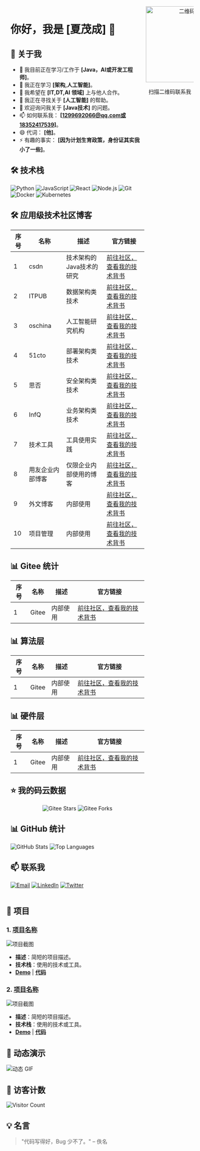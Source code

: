 <!-- 使用 Markdown 实现左右布局 -->
<div align="center">

<!-- 左侧内容 -->
<div style="display: inline-block; text-align: left; width: 70%; vertical-align: top;">
  <h1>你好，我是 [夏茂成] 👋</h1>

  ## 🚀 关于我
  - 🔭 我目前正在学习/工作于 **[Java，AI或开发工程师]**。
  - 🌱 我正在学习 **[架构,人工智能]**。
  - 👯 我希望在 **[IT,DT,AI 领域]** 上与他人合作。
  - 🤔 我正在寻找关于 **[人工智能]** 的帮助。
  - 💬 欢迎询问我关于 **[Java技术]** 的问题。
  - 📫 如何联系我： **[1299692066@qq.com或18352417539]**。
  - 😄 代词： **[他]**。
  - ⚡ 有趣的事实： **[因为计划生育政策，身份证其实我小了一些]**。

  ## 🛠️ 技术栈
  ![Python](https://img.shields.io/badge/Python-3776AB?style=for-the-badge&logo=python&logoColor=white)
  ![JavaScript](https://img.shields.io/badge/JavaScript-F7DF1E?style=for-the-badge&logo=javascript&logoColor=black)
  ![React](https://img.shields.io/badge/React-61DAFB?style=for-the-badge&logo=react&logoColor=black)
  ![Node.js](https://img.shields.io/badge/Node.js-339933?style=for-the-badge&logo=node.js&logoColor=white)
  ![Git](https://img.shields.io/badge/Git-F05032?style=for-the-badge&logo=git&logoColor=white)
  ![Docker](https://img.shields.io/badge/Docker-2496ED?style=for-the-badge&logo=docker&logoColor=white)
  ![Kubernetes](https://img.shields.io/badge/Kubernetes-326CE5?style=for-the-badge&logo=kubernetes&logoColor=white)
   ## 🛠️ 应用级技术社区博客
| 序号 | 名称              | 描述                     | 官方链接                          |
|------|-------------------|--------------------------|-----------------------------------|
| 1    | csdn            |  技术架构的Java技术的研究             | [前往社区，查看我的技术背书](https://blog.csdn.net/xiamaocheng?type=blog)     |
| 2    |ITPUB    | 数据架构类技术        | [前往社区，查看我的技术背书](https://blog.itpub.net/myarticle/) |
| 3    | oschina            | 人工智能研究机构         | [前往社区，查看我的技术背书](https://my.oschina.net/AIGenius)      |
| 4    | 51cto   | 部署架构类技术           | [前往社区，查看我的技术背书](https://blog.51cto.com/u_7050893)|
| 5    | 思否  | 安全架构类技术           | [前往社区，查看我的技术背书](https://segmentfault.com/u/kuanrongdeshafa) |
| 6    | InfQ  | 业务架构类技术           | [前往社区，查看我的技术背书](https://www.infoq.cn/profile/8E8D58FE040264/publish) |
| 7    | 技术工具  | 工具使用实践           | [前往社区，查看我的技术背书](https://juejin.cn/user/2335797457463879) |
| 8    | 用友企业内部博客  | 仅限企业内部使用的博客           | [前往社区，查看我的技术背书](https://community.yonyou.com/login?redirect=%2Fportal.php&mod=list&catid=2) |
| 9    | 外文博客  | 内部使用           | [前往社区，查看我的技术背书](https://dev.to/) |
| 10    | 项目管理  | 内部使用           | [前往社区，查看我的技术背书](https://my.pmi.org/?_gl=1*tjg3mm*_gcl_au*MjQwOTM1NjA5LjE3MzYxMjczNDYuMTkyMzc0ODM1NC4xNzQzMjQxNzQ2LjE3NDMyNDE3NDU.) |
 ## 📊 Gitee 统计
| 序号 | 名称              | 描述                     | 官方链接                          |
|------|-------------------|--------------------------|-----------------------------------|
| 1    | Gitee  | 内部使用           | [前往社区，查看我的技术背书](https://gitee.com/mcxia/) |
 ## 📊 算法层
| 序号 | 名称              | 描述                     | 官方链接                          |
|------|-------------------|--------------------------|-----------------------------------|
| 1    | Gitee  | 内部使用           | [前往社区，查看我的技术背书]([https://gitee.com/mcxia/](https://leetcode.cn/)) |
 ## 📊 硬件层
| 序号 | 名称              | 描述                     | 官方链接                          |
|------|-------------------|--------------------------|-----------------------------------|
| 1    | Gitee  | 内部使用           | [前往社区，查看我的技术背书](https://gitee.com/mcxia/) |
## ⭐ 我的码云数据

<p align="center">
  <img src="https://gitee.com/mcxia/ebook/badge/star.svg" alt="Gitee Stars">
  <img src="https://gitee.com/mcxia/ebook/badge/fork.svg" alt="Gitee Forks">
</p>

  ## 📊 GitHub 统计
  ![GitHub Stats](https://github-readme-stats.vercel.app/api?username=xiamaocheng&show_icons=true&theme=radical)
  ![Top Languages](https://github-readme-stats.vercel.app/api/top-langs/?username=xiamaocheng&layout=compact&theme=radical)

  ## 📫 联系我
  [![Email](https://img.shields.io/badge/Email-D14836?style=for-the-badge&logo=gmail&logoColor=white)](mailto:1299692066@qq.com)
  [![LinkedIn](https://img.shields.io/badge/LinkedIn-0077B5?style=for-the-badge&logo=linkedin&logoColor=white)](你的LinkedIn链接)
  [![Twitter](https://img.shields.io/badge/Twitter-1DA1F2?style=for-the-badge&logo=twitter&logoColor=white)](你的Twitter链接)
</div>

<!-- 右侧二维码 -->
<div style="display: inline-block; text-align: center; width: 25%; vertical-align: top;">
  <img src="https://github.com/user-attachments/assets/70d087b2-027a-4d3f-88a3-c774a1ff350a" alt="二维码" width="200" /> <!-- 替换为你的二维码链接 -->
  <br />
  <p>扫描二维码联系我</p>
</div>

</div>

<!-- 项目展示 -->
## 🚀 项目
### 1. [项目名称](项目链接)
![项目截图](https://via.placeholder.com/800x400) <!-- 替换为项目截图链接 -->
- **描述**：简短的项目描述。
- **技术栈**：使用的技术或工具。
- **[Demo](Demo链接)** | **[代码](代码链接)**

### 2. [项目名称](项目链接)
![项目截图](https://via.placeholder.com/800x400) <!-- 替换为项目截图链接 -->
- **描述**：简短的项目描述。
- **技术栈**：使用的技术或工具。
- **[Demo](Demo链接)** | **[代码](代码链接)**

<!-- 动态 GIF -->
## 🎥 动态演示
![动态 GIF](https://via.placeholder.com/800x400.gif) <!-- 替换为动态 GIF 链接 -->

<!-- 访客计数 -->
## 👀 访客计数
![Visitor Count](https://profile-counter.glitch.me/xiamaocheng/count.svg)

<!-- 名言或有趣的话 -->
## 💡 名言
> "代码写得好，Bug 少不了。" – 佚名
